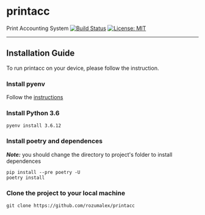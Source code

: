 # printacc
Print Accounting System
[![Build Status](https://travis-ci.org/rozumalex/printacc.svg?branch=master)](https://travis-ci.org/github/rozumalex/printacc)
[![License: MIT](https://img.shields.io/badge/License-MIT-blue.svg)](https://github.com/rozumalex/printacc/blob/master/LICENSE)

---

## Installation Guide
To run printacc on your device, please follow the instruction.

### Install pyenv
Follow the [instructions](https://github.com/pyenv/pyenv#installation)

### Install Python 3.6
```
pyenv install 3.6.12
```

### Install poetry and dependences
***Note:*** you should change the directory to project's folder to install dependences

```
pip install --pre poetry -U
poetry install
```

### Clone the project to your local machine
```
git clone https://github.com/rozumalex/printacc
```
